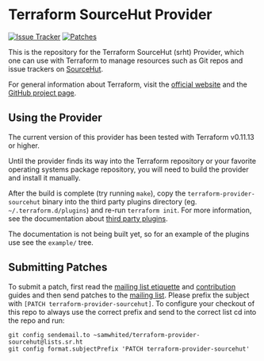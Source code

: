 # Terraform SourceHut Provider

[![Issue Tracker][badge]][issues]
[![Patches][listbadge]][mailing list]

[badge]: https://img.shields.io/badge/style-todo.sr.ht-green.svg?longCache=true&style=popout-square&label=issues
[listbadge]: https://img.shields.io/badge/style-lists.sr.ht-blue.svg?longCache=true&style=popout-square&label=patches
[issues]: https://todo.sr.ht/~samwhited/terraform-provider-sourcehut


This is the repository for the Terraform SourceHut (srht) Provider, which one
can use with Terraform to manage resources such as Git repos and issue trackers
on [SourceHut].

[SourceHut]: https://sourcehut.org/

For general information about Terraform, visit the [official
website] and the [GitHub project page].

[official website]: https://www.terraform.io/
[GitHub project page]: https://github.com/hashicorp/terraform


## Using the Provider

The current version of this provider has been tested with Terraform v0.11.13 or
higher.

Until the provider finds its way into the Terraform repository or your favorite
operating systems package repository, you will need to build the provider and
install it manually.

After the build is complete (try running `make`), copy the
`terraform-provider-sourcehut` binary into the third party plugins directory
(eg. `~/.terraform.d/plugins`) and re-run `terraform init`.
For more information, see the documentation about [third party plugins].

The documentation is not being built yet, so for an example of the plugins use
see the `example/` tree.

[third party plugins]: https://www.terraform.io/docs/configuration/providers.html#third-party-plugins


## Submitting Patches

To submit a patch, first read the [mailing list etiquette] and [contribution]
guides and then send patches to the [mailing list].
Please prefix the subject with `[PATCH terraform-provider-sourcehut]`.
To configure your checkout of this repo to always use the correct prefix and
send to the correct list cd into the repo and run:

    git config sendemail.to ~samwhited/terraform-provider-sourcehut@lists.sr.ht
    git config format.subjectPrefix 'PATCH terraform-provider-sourcehut'

[mailing list etiquette]: https://man.sr.ht/lists.sr.ht/etiquette.md
[contribution]: https://man.sr.ht/git.sr.ht/send-email.md
[mailing list]: https://lists.sr.ht/~samwhited/terraform-provider-sourcehut

